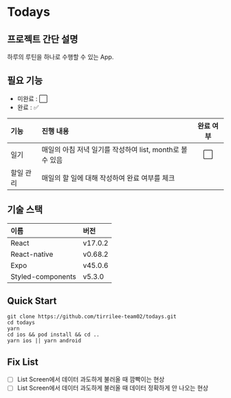 # Todays

## 프로젝트 간단 설명

하루의 루틴을 하나로 수행할 수 있는 App.

## 필요 기능

- 미완료 : :white_large_square:
- 완료 : :white_check_mark:

| 기능      | 진행 내용                                                 |      완료 여부       |
| :-------- | :-------------------------------------------------------- | :------------------: |
| 일기      | 매일의 아침 저녁 일기를 작성하여 list, month로 볼 수 있음 | :white_large_square: |
| 할일 관리 | 매일의 할 일에 대해 작성하여 완료 여부를 체크             |                      |

## 기술 스택

| 이름              | 버전    |
| :---------------- | :------ |
| React             | v17.0.2 |
| React-native      | v0.68.2 |
| Expo              | v45.0.6 |
| Styled-components | v5.3.0  |

## Quick Start

```
git clone https://github.com/tirrilee-team02/todays.git
cd todays
yarn
cd ios && pod install && cd ..
yarn ios || yarn android
```

## Fix List

- [ ] List Screen에서 데이터 과도하게 불러올 때 깜빡이는 현상
- [ ] List Screen에서 데이터 과도하게 불러올 때 데이터 정확하게 안 나오는 현상
